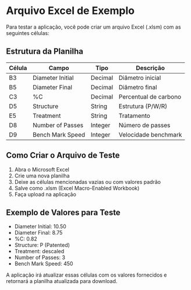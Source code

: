 
# Arquivo Excel de Exemplo

Para testar a aplicação, você pode criar um arquivo Excel (.xlsm) com as seguintes células:

## Estrutura da Planilha

| Célula | Campo | Tipo | Descrição |
|--------|-------|------|-----------|
| B3 | Diameter Initial | Decimal | Diâmetro inicial |
| B5 | Diameter Final | Decimal | Diâmetro final |
| C3 | %C | Decimal | Percentual de carbono |
| D5 | Structure | String | Estrutura (P/W/R) |
| E5 | Treatment | String | Tratamento |
| D8 | Number of Passes | Integer | Número de passes |
| D9 | Bench Mark Speed | Integer | Velocidade benchmark |

## Como Criar o Arquivo de Teste

1. Abra o Microsoft Excel
2. Crie uma nova planilha
3. Deixe as células mencionadas vazias ou com valores padrão
4. Salve como .xlsm (Excel Macro-Enabled Workbook)
5. Faça upload na aplicação

## Exemplo de Valores para Teste

- Diameter Initial: 10.50
- Diameter Final: 8.75
- %C: 0.82
- Structure: P (Patented)
- Treatment: descaled
- Number of Passes: 3
- Bench Mark Speed: 450

A aplicação irá atualizar essas células com os valores fornecidos e retornará a planilha atualizada para download.
